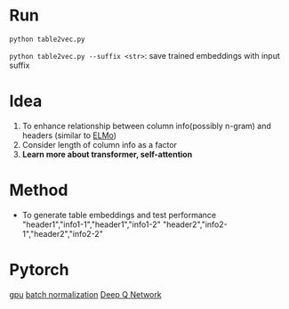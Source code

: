 # Run

`python table2vec.py`


`python table2vec.py --suffix <str>`: save trained embeddings with input suffix


# Idea
1. To enhance relationship between column info(possibly n-gram) and headers (similar to [ELMo](https://arxiv.org/pdf/1802.05365.pdf))
2. Consider length of column info as a factor 
3. __Learn more about transformer, self-attention__


# Method
* To generate table embeddings and test performance \
    "header1","info1-1","header1","info1-2"
    "header2","info2-1","header2","info2-2"  

# Pytorch
[gpu](https://morvanzhou.github.io/tutorials/machine-learning/torch/5-02-GPU/)
[batch normalization](https://morvanzhou.github.io/tutorials/machine-learning/torch/5-04-batch-normalization/)
[Deep Q Network](https://morvanzhou.github.io/tutorials/machine-learning/torch/4-05-A-DQN/)